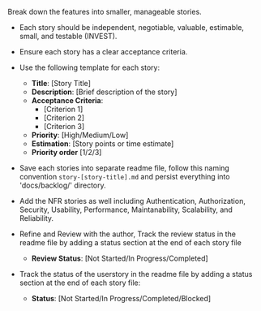 Break down the features into smaller, manageable stories.
- Each story should be independent, negotiable, valuable, estimable, small, and testable (INVEST).
- Ensure each story has a clear acceptance criteria.
- Use the following template for each story:
  - **Title**: [Story Title]
  - **Description**: [Brief description of the story]
  - **Acceptance Criteria**:
    - [Criterion 1]
    - [Criterion 2]
    - [Criterion 3]
  - **Priority**: [High/Medium/Low]
  - **Estimation**: [Story points or time estimate]
  - **Priority order** [1/2/3]
- Save each stories into separate readme file, follow this naming convention `story-[story-title].md` and persist everything into 'docs/backlog/' directory.

- Add the NFR stories as well including Authentication, Authorization, Security, Usability, Performance, Maintanability, Scalability, and Reliability.

- Refine and Review with the author, Track the review status in the readme file by adding a status section at the end of each story file
  - **Review Status**: [Not Started/In Progress/Completed]

- Track the status of the userstory in the readme file by adding a status section at the end of each story file:
  - **Status**: [Not Started/In Progress/Completed/Blocked]
